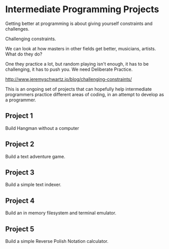 
# Intermediate Programming Projects

Getting better at programming is about giving yourself constraints and challenges.

Challenging constraints.

We can look at how masters in other fields get better, musicians, artists. What do they do?

One they practice a lot, but random playing isn't enough, it has to be challenging, it has to push you. We need Deliberate Practice.

http://www.jeremyschwartz.io/blog/challenging-constraints/

This is an ongoing set of projects that can hopefully help intermediate programmers practice different areas of coding,
in an attempt to develop as a programmer.

## Project 1

Build Hangman without a computer

## Project 2

Build a text adventure game.

## Project 3

Build a simple text indexer.

## Project 4

Build an in memory filesystem and terminal emulator.

## Project 5

Build a simple Reverse Polish Notation calculator.


